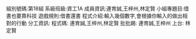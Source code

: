 組別號碼:第18組
系級班級:資工1A
成員資訊:連育誠,王梓州,林定賢
小組專題目:借書也要靠科技
遊戲規則:借書還書
程式介紹:輸入幾個數字,會根據你輸入的做出相對的行動
分工資訊:
程式碼: 連育誠,王梓州,林定賢
批批踢: 連育誠,王梓州
上台: 林定賢
